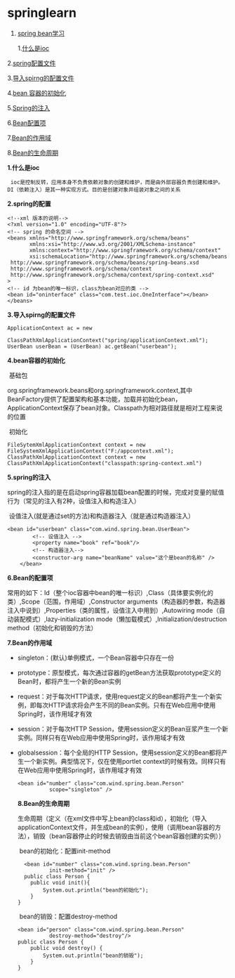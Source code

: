 # springlearn

1. [spring bean学习](https://www.imooc.com/video/3665)   

   1.[什么是ioc](#是控制反转)
   
2.[spring配置文件](#spring的配置)
   
3.[导入spirng的配置文件](#导入spirng的配置文件)
   
4.[bean 容器的初始化](#bean容器的初始化)
   
5.[Spring的注入](#spring的注入)
   
   6.[Bean配置项]()
   
   7.[Bean的作用域]()
   
   8.[Bean的生命周期]()
   
   **1.什么是ioc**
   
     ioc是控制反转，应用本身不负责依赖对象的创建和维护，而是由外部容器负责创建和维护。DI（依赖注入）是其一种实现方式。目的是创建对象并组装对象之间的关系
   
   **2.spring的配置**
	
   ```
   <!--xml 版本的说明-->
   <?xml version="1.0" encoding="UTF-8"?>
<!-- spring 的命名空间 -->
   <beans xmlns="http://www.springframework.org/schema/beans"
          xmlns:xsi="http://www.w3.org/2001/XMLSchema-instance"
          xmlns:context="http://www.springframework.org/schema/context"
          xsi:schemaLocation="http://www.springframework.org/schema/beans
   	http://www.springframework.org/schema/beans/spring-beans.xsd
   	http://www.springframework.org/schema/context
   	http://www.springframework.org/schema/context/spring-context.xsd"
   >
   <!-- id 为bean的唯一标识，class为bean对应的类 -->   
   <bean id="oninterface" class="com.test.ioc.OneInterface"></bean>
   </beans>
   ```
   
   **3.导入spirng的配置文件**
   
   ```
   ApplicationContext ac = new
                   ClassPathXmlApplicationContext("spring/applicationContext.xml");
   UserBean userBean = (UserBean) ac.getBean("userbean");
   ```
   
   **4.bean容器的初始化**
   
   ​	基础包
   
   ​		org.springframework.beans和org.springframework.context,其中BeanFactory提供了配置架构和基本功能，加载并初始化bean，ApplicationContext保存了bean对象。Classpath为相对路径就是相对工程来说的位置
   
   ​	初始化
   
   ```
   FileSytemXmlApplicationContext context = new FileSystemXmlApplicationContext("F:/appcontext.xml");
   ClassPathXmlApplicationContext context = new ClassPathXmlApplicationContext("classpath:spring-context.xml")
   ```
   
   **5.spring的注入**
   
   ​	spring的注入指的是在启动spring容器加载bean配置的时候，完成对变量的赋值行为（常见的注入有2种，设值注入和构造注入）
   
   ​	设值注入(就是通过set的方法)和构造器注入（就是通过构造器注入）
   
   ```
   <bean id="userbean" class="com.wind.spring.bean.UserBean">
           <!-- 设值注入 -->
           <property name="book" ref="book"/>
           <!-- 构造器注入-->
           <constructor-arg name="beanName" value="这个是bean的名称" />
       </bean>
   ```
   
   **6.Bean的配置项**
   
   ​	常用的如下：Id（整个ioc容器中bean的唯一标识）,Class（具体要实例化的类）,Scope（范围，作用域）,Constructor arguments（构造器的参数，构造器注入中说到）,Properties（类的属性，设值注入中用到）,Autowiring mode（自动装配模式）,lazy-initialization mode（懒加载模式）,Initialization/destruction method（初始化和销毁的方法）
   
   **7.Bean的作用域**
   
   - singleton：(默认)单例模式，一个Bean容器中只存在一份
   
   - prototype：原型模式，每次通过容器的getBean方法获取prototype定义的Bean时，都将产生一个新的Bean实例
   
   - request：对于每次HTTP请求，使用request定义的Bean都将产生一个新实例，即每次HTTP请求将会产生不同的Bean实例。只有在Web应用中使用Spring时，该作用域才有效
   
   - session：对于每次HTTP Session，使用session定义的Bean豆浆产生一个新实例。同样只有在Web应用中使用Spring时，该作用域才有效
   
   - globalsession：每个全局的HTTP Session，使用session定义的Bean都将产生一个新实例。典型情况下，仅在使用portlet context的时候有效。同样只有在Web应用中使用Spring时，该作用域才有效
   
     ```
     <bean id="number" class="com.wind.spring.bean.Person"
               scope="singleton" />
     ```
   
     **8.Bean的生命周期**
   
     生命周期（定义（在xml文件中写上bean的class和id），初始化（导入applicationContext文件，并生成bean的实例），使用（调用bean容器的方法），销毁（bean容器停止的时候去销毁由当前这个bean容器创建的实例））
   
     ​     bean的初始化：配置init-method
   
     ```
       <bean id="number" class="com.wind.spring.bean.Person"
               init-method="init" />
       public class Person {
         public void init(){
             System.out.println("bean的初始化");
         }
     }
     ```
   
     ​	bean的销毁：配置destroy-method
   
     ```
     <bean id="person" class="com.wind.spring.bean.Person"
               destroy-method="destroy"/>
     public class Person {
         public void destroy() {
             System.out.println("bean的销毁");
         }
     }
     ```
   
     
